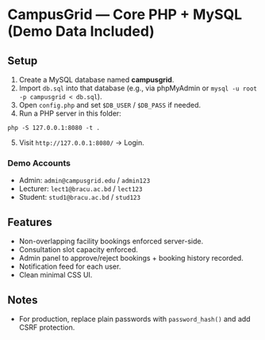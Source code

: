 # CampusGrid — Core PHP + MySQL (Demo Data Included)

## Setup
1) Create a MySQL database named **campusgrid**.
2) Import `db.sql` into that database (e.g., via phpMyAdmin or `mysql -u root -p campusgrid < db.sql`).
3) Open `config.php` and set `$DB_USER` / `$DB_PASS` if needed.
4) Run a PHP server in this folder:
```
php -S 127.0.0.1:8080 -t .
```
5) Visit `http://127.0.0.1:8080/` → Login.

### Demo Accounts
- Admin: `admin@campusgrid.edu` / `admin123`
- Lecturer: `lect1@bracu.ac.bd` / `lect123`
- Student: `stud1@bracu.ac.bd` / `stud123`

## Features
- Non-overlapping facility bookings enforced server-side.
- Consultation slot capacity enforced.
- Admin panel to approve/reject bookings + booking history recorded.
- Notification feed for each user.
- Clean minimal CSS UI.

## Notes
- For production, replace plain passwords with `password_hash()` and add CSRF protection.
